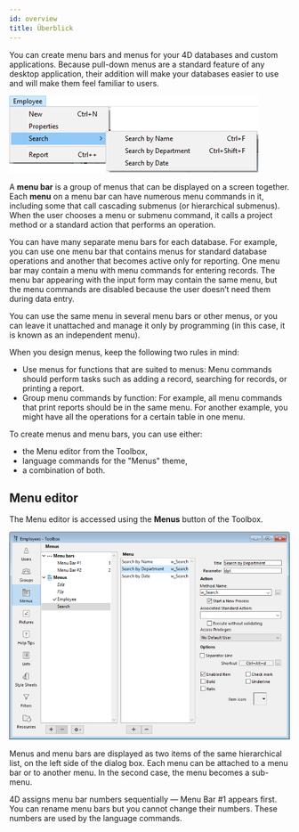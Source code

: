 ```yaml
---
id: overview
title: Überblick
---
```


You can create menu bars and menus for your 4D databases and custom applications. Because pull-down menus are a standard feature of any desktop application, their addition will make your databases easier to use and will make them feel familiar to users.

![](../assets/en/Menus/menubar.png)

A **menu bar** is a group of menus that can be displayed on a screen together. Each **menu** on a menu bar can have numerous menu commands in it, including some that call cascading submenus (or hierarchical submenus). When the user chooses a menu or submenu command, it calls a project method or a standard action that performs an operation.

You can have many separate menu bars for each database. For example, you can use one menu bar that contains menus for standard database operations and another that becomes active only for reporting. One menu bar may contain a menu with menu commands for entering records. The menu bar appearing with the input form may contain the same menu, but the menu commands are disabled because the user doesn’t need them during data entry.

You can use the same menu in several menu bars or other menus, or you can leave it unattached and manage it only by programming (in this case, it is known as an independent menu).

When you design menus, keep the following two rules in mind:

- Use menus for functions that are suited to menus: Menu commands should perform tasks such as adding a record, searching for records, or printing a report.
- Group menu commands by function: For example, all menu commands that print reports should be in the same menu. For another example, you might have all the operations for a certain table in one menu.

To create menus and menu bars, you can use either:

- the Menu editor from the Toolbox,
- language commands for the "Menus" theme,
- a combination of both.

## Menu editor

The Menu editor is accessed using the **Menus** button of the Toolbox.

![](../assets/en/Menus/editor1.png)

Menus and menu bars are displayed as two items of the same hierarchical list, on the left side of the dialog box. Each menu can be attached to a menu bar or to another menu. In the second case, the menu becomes a sub-menu.

4D assigns menu bar numbers sequentially — Menu Bar #1 appears first. You can rename menu bars but you cannot change their numbers. These numbers are used by the language commands.
